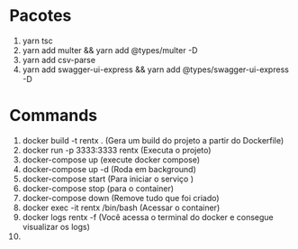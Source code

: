 # Pacotes
1. yarn tsc
2. yarn add multer && yarn add @types/multer -D
3. yarn add csv-parse
4. yarn add swagger-ui-express && yarn add @types/swagger-ui-express -D
  

# Commands
1. docker build -t rentx .  (Gera um build do projeto a partir do Dockerfile)
2. docker run -p 3333:3333 rentx  (Executa o projeto)
3. docker-compose up (execute docker compose)
4. docker-compose up -d (Roda em background)
5. docker-compose start (Para iniciar o serviço )
6. docker-compose stop (para o container)
7. docker-compose down (Remove tudo que foi criado)
8. docker exec -it rentx /bin/bash (Acessar o container) 
9. docker logs rentx -f (Você acessa o terminal do docker e consegue visualizar os logs)
10. 